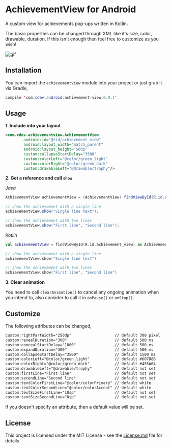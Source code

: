# AchievementView for Android
A custom view for achievements pop-ups written in Kotlin.

The basic properties can be changed through XML like it's size, color, drawable, duration. If this isn't enough then
feel free to customize as you wish!

![gif](https://github.com/szaboa/AchievementView/blob/master/art/output.gif)


## Installation
You can import the ```achievementview``` module into your project or just grab it via Gradle,

```java
compile 'com.cdev.android:achievement-view:0.9.1'
```

## Usage

**1. Include into your layout**
```xml
<com.cdev.achievementview.AchievementView
        android:id="@+id/achievement_view"
        android:layout_width="match_parent"
        android:layout_height="50dp"
        custom:collapseStartDelay="3500"
        custom:colorLeft="@color/green_light"
        custom:colorRight="@color/green_dark"
        custom:drawableLeft="@drawable/trophy"/>
```

**2. Get a reference and call ```show```**

*Java*

```java
AchievementView achievementView = (AchievementView) findViewById(R.id.achievement_view);

// show the achievement with a single line
achievementView.show("Single line text");

// show the achievement with two lines
achievementView.show("First line", "Second line");
```

*Kotlin*
```kotlin
val achievementView = findViewById(R.id.achievement_view) as AchievementView

// show the achievement with a single line
achievementView.show("Single line text")

// show the achievement with two lines
achievementView.show("First line", "Second line")
```
**3. Clear animation**

You need to call ```clearAnimation()``` to cancel any ongoing animation when you intend to,
also consider to call it in ```onPause()``` or ```onStop()```.

## Customize
The following attributes can be changed,
```xml
custom:rightPartWidth="250dp"                   // default 300 pixel
custom:revealDuration="300"                     // default 500 ms
custom:concealStartDelay="1000"                 // default 500 ms
custom:expandDuration="300"                     // default 500 ms
custom:collapseStartDelay="3500"                // default 1500 ms
custom:colorLeft="@color/green_light"           // default #607D8B
custom:colorRight="@color/green_dark"           // default #455A64
custom:drawableLeft="@drawable/trophy"          // default not set
custom:firstLine="First line"                   // default not set
custom:secondLine="Second line"                 // default not set
custom:textColorFirstLine="@color/colorPrimary" // default white
custom:textColorSecondLine="@color/colorAccent" // default white
custom:textSizeFirstLine="10sp"                 // default not set
custom:textSizeSecondLine="8sp"                 // default not set
  ```
 
If you doesn't specify an attribute, then a default value will be set.
  
## License
This project is licensed under the MIT License - see the [License.md](/License.md) file for details
